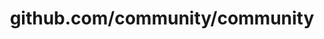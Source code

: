 ---
layout: post
title: github.com/community/community
categories: link
tags: [انگلیسی, گیت‌هاب, برنامه‌نویسی]
---